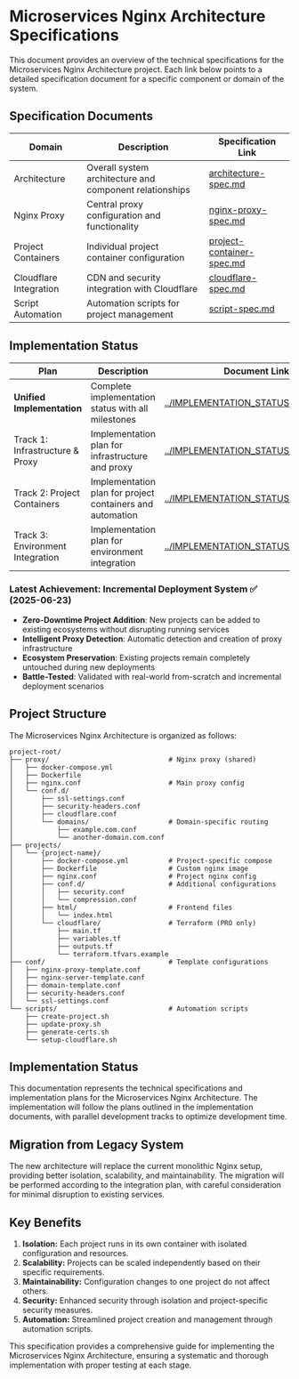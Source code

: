 # Microservices Nginx Architecture Specifications

This document provides an overview of the technical specifications for the Microservices Nginx Architecture project. Each link below points to a detailed specification document for a specific component or domain of the system.

## Specification Documents

| Domain | Description | Specification Link |
|--------|-------------|-------------------|
| Architecture | Overall system architecture and component relationships | [architecture-spec.md](architecture-spec.md) |
| Nginx Proxy | Central proxy configuration and functionality | [nginx-proxy-spec.md](nginx-proxy-spec.md) |
| Project Containers | Individual project container configuration | [project-container-spec.md](project-container-spec.md) |
| Cloudflare Integration | CDN and security integration with Cloudflare | [cloudflare-spec.md](cloudflare-spec.md) |
| Script Automation | Automation scripts for project management | [script-spec.md](script-spec.md) |

## Implementation Status

| Plan | Description | Document Link | Status |
|------|-------------|---------------|--------|
| **Unified Implementation** | Complete implementation status with all milestones | [../IMPLEMENTATION_STATUS.md](../IMPLEMENTATION_STATUS.md) | ✅ **COMPLETE** |
| Track 1: Infrastructure & Proxy | Implementation plan for infrastructure and proxy | [../IMPLEMENTATION_STATUS_AGENT_1.md](../IMPLEMENTATION_STATUS_AGENT_1.md) | ✅ Complete |
| Track 2: Project Containers | Implementation plan for project containers and automation | [../IMPLEMENTATION_STATUS_AGENT_2.md](../IMPLEMENTATION_STATUS_AGENT_2.md) | ✅ Complete |
| Track 3: Environment Integration | Implementation plan for environment integration | [../IMPLEMENTATION_STATUS_AGENT_3.md](../IMPLEMENTATION_STATUS_AGENT_3.md) | ✅ Complete |

### Latest Achievement: Incremental Deployment System ✅ (2025-06-23)
- **Zero-Downtime Project Addition**: New projects can be added to existing ecosystems without disrupting running services
- **Intelligent Proxy Detection**: Automatic detection and creation of proxy infrastructure
- **Ecosystem Preservation**: Existing projects remain completely untouched during new deployments
- **Battle-Tested**: Validated with real-world from-scratch and incremental deployment scenarios

## Project Structure

The Microservices Nginx Architecture is organized as follows:

```
project-root/
├── proxy/                              # Nginx proxy (shared)
│   ├── docker-compose.yml
│   ├── Dockerfile
│   ├── nginx.conf                      # Main proxy config
│   └── conf.d/
│       ├── ssl-settings.conf
│       ├── security-headers.conf
│       ├── cloudflare.conf
│       └── domains/                    # Domain-specific routing
│           ├── example.com.conf
│           └── another-domain.com.conf
├── projects/
│   └── {project-name}/
│       ├── docker-compose.yml          # Project-specific compose
│       ├── Dockerfile                  # Custom nginx image
│       ├── nginx.conf                  # Project nginx config
│       ├── conf.d/                     # Additional configurations
│       │   ├── security.conf
│       │   └── compression.conf
│       ├── html/                       # Frontend files
│       │   └── index.html
│       └── cloudflare/                 # Terraform (PRO only)
│           ├── main.tf
│           ├── variables.tf
│           ├── outputs.tf
│           └── terraform.tfvars.example
├── conf/                               # Template configurations
│   ├── nginx-proxy-template.conf
│   ├── nginx-server-template.conf
│   ├── domain-template.conf
│   ├── security-headers.conf
│   └── ssl-settings.conf
└── scripts/                            # Automation scripts
    ├── create-project.sh
    ├── update-proxy.sh
    ├── generate-certs.sh
    └── setup-cloudflare.sh
```

## Implementation Status

This documentation represents the technical specifications and implementation plans for the Microservices Nginx Architecture. The implementation will follow the plans outlined in the implementation documents, with parallel development tracks to optimize development time.

## Migration from Legacy System

The new architecture will replace the current monolithic Nginx setup, providing better isolation, scalability, and maintainability. The migration will be performed according to the integration plan, with careful consideration for minimal disruption to existing services.

## Key Benefits

1. **Isolation:** Each project runs in its own container with isolated configuration and resources.
2. **Scalability:** Projects can be scaled independently based on their specific requirements.
3. **Maintainability:** Configuration changes to one project do not affect others.
4. **Security:** Enhanced security through isolation and project-specific security measures.
5. **Automation:** Streamlined project creation and management through automation scripts.

This specification provides a comprehensive guide for implementing the Microservices Nginx Architecture, ensuring a systematic and thorough implementation with proper testing at each stage. 